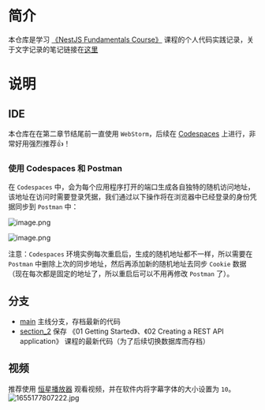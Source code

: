 # 简介

本仓库是学习 [《NestJS Fundamentals Course》](https://courses.nestjs.com/#overview) 课程的个人代码实践记录，关于文字记录的笔记链接在[这里](https://www.yuque.com/myesn/nestjs/grkn4a)

# 说明

## IDE

本仓库在在第二章节结尾前一直使用 `WebStorm`，后续在 [Codespaces](https://github.com/codespaces) 上进行，非常好用强烈推荐👍！

### 使用 Codespaces 和 Postman

在 `Codespaces` 中，会为每个应用程序打开的端口生成各自独特的随机访问地址，该地址在访问时需要登录凭据，我们通过以下操作将在浏览器中已经登录的身份凭据同步到 `Postman` 中：

![image.png](https://s2.loli.net/2022/06/14/Haq4PuicOVFTCMD.png)

![image.png](https://s2.loli.net/2022/06/14/gZv8keVM7uDSKUc.png)

注意：`Codespaces` 环境实例每次重启后，生成的随机地址都不一样，所以需要在 `Postman` 中删除上次的同步地址，然后再添加新的随机地址去同步 `Cookie` 数据（现在每次都是固定的地址了，所以重启后可以不用再修改 `Postman` 了）。

## 分支
- [main](https://github.com/myesn/NestJS-Fundamentals-Course) 主线分支，存档最新的代码
- [section_2](https://github.com/myesn/NestJS-Fundamentals-Course/tree/section_2) 保存 《01 Getting Started》、《02 Creating a REST API application》 课程的最新代码（为了后续切换数据库而存档）

## 视频

推荐使用 [恒星播放器](https://www.stellarplayer.com) 观看视频，并在软件内将字幕字体的大小设置为 `10`。
![1655177807222.jpg](https://s2.loli.net/2022/06/14/nFl8EDQH2ZvsC1q.png)